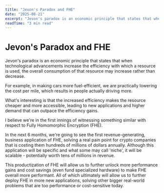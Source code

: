 ```yaml
---
title: "Jevon's Paradox and FHE"
date: "2025-08-21"
excerpt: "Jevon's paradox is an economic principle that states that when technological advancements increase the efficiency with which a resource is used, the overall consumption of that resource may increase rather than decrease. I believe we're witnessing something similar with FHE."
readTime: "3 min read"
---
```


# Jevon's Paradox and FHE

Jevon's paradox is an economic principle that states that when technological advancements increase the efficiency with which a resource is used, the overall consumption of that resource may increase rather than decrease.

For example, in making cars more fuel-efficient, we are practically lowering the cost per mile, which results in people actually driving more.

What's interesting is that the increased efficiency makes the resource cheaper and more accessible, leading to new applications and higher demand that can outpace the efficiency gains.

I believe we're in the first innings of witnessing something similar with respect to Fully Homomorphic Encryption (FHE).

In the next 6 months, we're going to see the first revenue-generating, business application of FHE, solving a real pain point for crypto companies that is costing them hundreds of millions of dollars annually. Although this application will be specific and what some may call 'niche', it will be scalable - potentially worth tens of millions in revenue.

This productization of FHE will allow us to further unlock more performance gains and cost savings (even fund specialized hardware) to make FHE overall more performant. All of which ultimately will allow us to further deploy FHE in more new applications, solving other bigger real-world problems that are too performance or cost-sensitive today.

